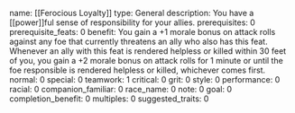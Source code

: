 name: [[Ferocious Loyalty]]
type: General
description: You have a [[power]]ful sense of responsibility for your allies.
prerequisites: 0
prerequisite_feats: 0
benefit: You gain a +1 morale bonus on attack rolls against any foe that currently threatens an ally who also has this feat. Whenever an ally with this feat is rendered helpless or killed within 30 feet of you, you gain a +2 morale bonus on attack rolls for 1 minute or until the foe responsible is rendered helpless or killed, whichever comes first.
normal: 0
special: 0
teamwork: 1
critical: 0
grit: 0
style: 0
performance: 0
racial: 0
companion_familiar: 0
race_name: 0
note: 0
goal: 0
completion_benefit: 0
multiples: 0
suggested_traits: 0
